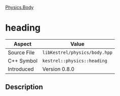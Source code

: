 [Physics.Body](index.md)
# heading
| Aspect | Value |
| --- | --- |
| Source File | `libKestrel/physics/body.hpp` |
| C++ Symbol | `kestrel::physics::heading` |
| Introduced | Version 0.8.0 |
## Description
